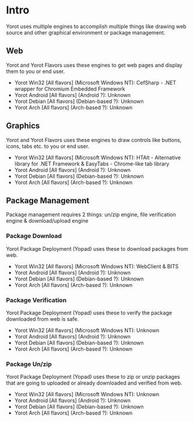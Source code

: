 # Intro
Yorot uses multiple engines to accomplish multiple things like drawing web source and other graphical environment or package management. 

## Web
Yorot and Yorot Flavors uses these engines to get web pages and display them to you or end user. 
 - Yorot Win32 [All flavors] (Microsoft Windows NT): CefSharp - .NET wrapper for Chromium Embedded Framework
 - Yorot Android [All flavors] (Android ?): Unknown
 - Yorot Debian [All flavors] (Debian-based ?): Unknown
 - Yorot Arch [All flavors] (Arch-based ?): Unknown

## Graphics
Yorot and Yorot Flavors uses these engines to draw controls like buttons, icons, tabs etc. to you or end user. 
 - Yorot Win32 [All flavors] (Microsoft Windows NT): HTAlt - Alternative library for .NET Framework & EasyTabs - Chrome-like tab library
 - Yorot Android [All flavors] (Android ?): Unknown
 - Yorot Debian [All flavors] (Debian-based ?): Unknown
 - Yorot Arch [All flavors] (Arch-based ?): Unknown

## Package Management
Package management requires 2 things: un/zip engine, file verification engine & download/upload engine

### Package Download
Yorot Package Deployment (Yopad) uses these to download packages from web. 
 - Yorot Win32 [All flavors] (Microsoft Windows NT): WebClient & BITS
 - Yorot Android [All flavors] (Android ?): Unknown
 - Yorot Debian [All flavors] (Debian-based ?): Unknown
 - Yorot Arch [All flavors] (Arch-based ?): Unknown

### Package Verification
Yorot Package Deployment (Yopad) uses these to verify the package downloaded from web is safe. 
 - Yorot Win32 [All flavors] (Microsoft Windows NT): Unknown
 - Yorot Android [All flavors] (Android ?): Unknown
 - Yorot Debian [All flavors] (Debian-based ?): Unknown
 - Yorot Arch [All flavors] (Arch-based ?): Unknown

### Package Un/zip
Yorot Package Deployment (Yopad) uses these to zip or unzip packages that are going to uploaded or already downloaded and verified from web. 
 - Yorot Win32 [All flavors] (Microsoft Windows NT): Unknown
 - Yorot Android [All flavors] (Android ?): Unknown
 - Yorot Debian [All flavors] (Debian-based ?): Unknown
 - Yorot Arch [All flavors] (Arch-based ?): Unknown
